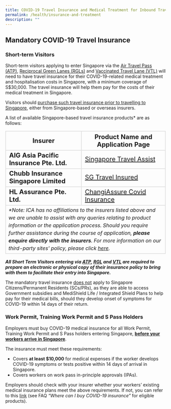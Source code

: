 ```yaml
---
title: COVID-19 Travel Insurance and Medical Treatment for Inbound Travellers
permalink: /health/insurance-and-treatment
description: ""
---
```


## Mandatory COVID-19 Travel Insurance

### Short-term Visitors

Short-term visitors applying to enter Singapore via the [Air Travel Pass (ATP)](/atp/overview),  [Reciprocal Green Lanes (RGLs)](/rgl/overview) and [Vaccinated Travel Lane (VTL)](/vtl/requirements-and-process) will need to have travel insurance for their COVID-19-related medical treatment and hospitalisation costs in Singapore, with a minimum coverage of S$30,000. The travel insurance will help them pay for the costs of their medical treatment in Singapore.

Visitors should <u>purchase such travel insurance prior to travelling to Singapore</u>, either from Singapore-based or overseas insurers. 

A list of available Singapore-based travel insurance products* are as follows:

<table>
<thead>
<tr>
<th style="font-size: 20px; margin-top:0px; margin-bottom:0px; border-left:2px solid #E0E0E0; border-top:2px solid #E0E0E0; border-right:2px solid #E0E0E0; border-bottom:2px solid #E0E0E0;">Insurer</th>
<th style="font-size: 20px; margin-top:0px; margin-bottom:0px; border-top:2px solid #E0E0E0; border-right:2px solid #E0E0E0; border-bottom:2px solid #E0E0E0;">Product Name and Application Page</th>
</tr>
</thead>
<tbody>
<tr>
<td style="font-size:20px; margin-top:0px; margin-bottom:0px; border-left:2px solid #E0E0E0; border-right:2px solid #E0E0E0; border-bottom:2px solid #E0E0E0;"><b>AIG Asia Pacific Insurance Pte. Ltd.</b></td>
<td style="font-size:20px; margin-top:0px; margin-bottom:0px; border-right:2px solid #E0E0E0; border-bottom:2px solid #E0E0E0;"><a href="https://www.aig.sg/singapore-travel-assist" target="_blank">Singapore Travel Assist</a></td>
</tr>
<tr>
<td style="font-size:20px; margin-top:0px; margin-bottom:0px; border-left:2px solid #E0E0E0; border-right:2px solid #E0E0E0; border-bottom:2px solid #E0E0E0;"><b>Chubb Insurance Singapore Limited</b></td>
<td style="font-size:20px; margin-top:0px; margin-bottom:0px; border-right:2px solid #E0E0E0; border-bottom:2px solid #E0E0E0;"><a href="https://sgtravelinsured.chubbtravelinsurance.com/" target="_blank">SG Travel Insured</a></td>
</tr>
<tr>
<td style="font-size:20px; margin-top:0px; margin-bottom:0px; border-left:2px solid #E0E0E0; border-right:2px solid #E0E0E0; border-bottom:2px solid #E0E0E0;"><b>HL Assurance Pte. Ltd.</b></td>
<td style="font-size:20px; margin-top:0px; margin-bottom:0px; border-right:2px solid #E0E0E0; border-bottom:2px solid #E0E0E0;"><a href="https://changiassure.changirecommends.com/" target="_blank">ChangiAssure Covid Insurance</a></td>
</tr>
<tr>
<td colspan="2" style="font-size:16px; line-height:1.5; margin-top:0px; margin-bottom:0px; border-left:2px solid #E0E0E0; border-right:2px solid #E0E0E0; border-bottom:2px solid #E0E0E0;"><i>*Note: ICA has no affiliations to the insurers listed above and we are unable to assist with any queries relating to product information or the application process. Should you require further assistance during the course of application, <b>please enquire directly with the insurers</b>. For more information on our third-party sites' policy, please click <a href="/terms-of-use#ThirdPartySitesPolicy">here</a>.</i></td>
</tr>
</tbody>
</table>

<b><i>All Short Term Visitors entering via [ATP](/atp/overview), [RGL](/rgl/overview) and [VTL](/vtl/requirements-and-process) are required to prepare an electronic or physical copy of their insurance policy to bring with them to facilitate their entry into Singapore. </i></b>

The mandatory travel insurance <u>does not</u> apply to Singapore Citizens/Permanent Residents (SCs/PRs), as they are able to access Government subsidies and MediShield Life / Integrated Shield Plans to help pay for their medical bills, should they develop onset of symptoms for COVID-19 within 14 days of their return.

### Work Permit, Training Work Permit and S Pass Holders

Employers must buy COVID-19 medical insurance for all Work Permit, Training Work Permit and S Pass holders entering Singapore, <b><u>before your workers arrive in Singapore</u></b>.

The insurance must meet these requirements:
<ul>
<li>Covers <b>at least $10,000</b> for medical expenses if the worker develops COVID-19 symptoms or tests positive within 14 days of arrival in Singapore.</li>
<li>Covers workers on work pass in-principle approvals (IPAs).</li>
</ul>

Employers should check with your insurer whether your workers’ existing medical insurance plans meet the above requirements. If not, you can refer to this <a href="https://www.mom.gov.sg/covid-19/frequently-asked-questions/eligible-claims-and-medical-benefits">link</a> (see FAQ <i>“Where can I buy COVID-19 insurance”</i> for eligible products).
